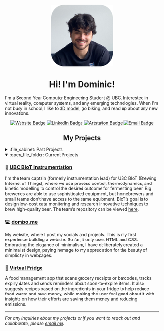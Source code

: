 
<!-- Intro -->

<p id="profile-picture" align="center">
  <img width=40% src="https://github.com/itsdombo/itsdombo/blob/main/headshot.png" alt="Profile Picture">
</p>

<h1 align="center">Hi! I'm Dominic!</h1>

I'm a Second Year Computer Engineering Student @ UBC. Interested in virtual reality, computer systems, and any emerging technologies. When I'm not busy in school, I like to [3D model](https://www.artstation.com/dombo), go biking, and read up about any new innovations.

<div id="badges" align="center">
  <a href="https://dombo.me">
    <img src="https://img.shields.io/badge/Website-24242c?logo=firefox&logoColor=white&style=for-the-badge" alt="Website Badge">
  </a>
  <a href="https://www.linkedin.com/in/rousseaudominic/">
    <img src="https://img.shields.io/badge/LinkedIn-24242c?logo=linkedin&logoColor=white&style=for-the-badge" alt="LinkedIn Badge">
  </a>
  <a href="https://www.artstation.com/dombo">
    <img src="https://img.shields.io/badge/ArtStation-24242c?logo=artstation&logoColor=white&style=for-the-badge" alt="Artstation Badge">
  </a>
  <a href="mailto:dominic1rousseau@gmail.com">
    <img src="https://img.shields.io/badge/Email-24242c?logo=gmail&logoColor=white&style=for-the-badge" alt="Email Badge">
  </a>
</div>

<!-- Projects -->

<h2 align="center">My Projects</h2>
<details>
  <summary>:file_cabinet: Past Projects</summary>
  
  ### ✨ Magic Mirror
  This is a project I completed in high school for a class, where I built a smart mirror using recycled parts, such as an old monitor, and spare lumber. Every part was already on hand, except for the sheet of mirror glass. The smart mirror uses [Magic Mirror 2](https://github.com/MichMich/MagicMirror), an open-source program which allows you to create and configure your own, or other people's modules. The mirror is able to display reminders, Spotify, the news, compliments, and weather. It can be voice-controlled using a voice assistant (Google Home, Amazon Alexa) to add reminders. The mirror can be connected to another computer using [DWService](https://github.com/dwservice/agent).
  
  ### ☁️ Self-Hosting Nextcloud Cloud
  Not wanting to pay money for cloud storage, I looked into self-hosting my own cloud, not only to save money but as an opportunity to learn. Running on an old computer repurposed as a server PC operating on Ubuntu Linux, the computer runs [Nextcloud](https://github.com/nextcloud), a free and open-source cloud software.
  
  ### 💻 [Mini Code Projects](https://github.com/itsdombo/MiniCodeProjects)
  This repository serves as a pastebin for me to organize and display any finished code projects I have done. These projects' scope is usually quite small, as the repository's name says. The purpose of doing this is to get familiar with any language that I am trying to learn by creating practical projects to gain a better understanding of the language.
  
  ### 🦞 Clawdius | UBC APSC 101
  A project that my group and I completed in first year, where we were tasked to create an autonomous claw. The design used a sonar sensor to detect when an object was in the claw's reach and picked it up.

  ### 🐔 [Cluck Guard](https://github.com/itsdombo/CluckGuard)
  A summer project of mine, Cluck Guard, is a low-cost, low-maintenance, and open-source alternative to other chicken doors on the market. Utilizing a pulley system, the door is lifted with a servo that rotates a pulley 360 degrees. The project has been sunsetted, but the code and demonstration can be viewed [here](https://github.com/itsdombo/CluckGuard)!
  
  ---
  
</details>

<details open>
  <summary>:open_file_folder: Current Projects</summary>
  
  ### 🍺 [UBC BIoT Instrumentation](https://www.ubcenvision.com/beer/)
  I'm the team captain (formerly instrumentation lead) for UBC BIoT (Brewing Internet of Things), where we use process control, thermodynamics, and kinetic modelling to control the desired outcome for fermenting beer. Big breweries are able to use sophisticated equipment, but homebrewers and small teams don’t have access to the same equipment. BIoT’s goal is to design low-cost data monitoring and research innovative techniques to brew high-quality beer. The team’s repository can be viewed [here](https://github.com/UBC-Brewing-Internet-of-Things).  

  ### 💻 [dombo.me](https://dombo.me)
  My website, where I post my socials and projects. This is my first experience building a website. So far, it only uses HTML and CSS. Embracing the elegance of minimalism, I have deliberately created a minimalist design, paying homage to my appreciation for the beauty of simplicity in webpages.

  ### 🥗 [Virtual Fridge](https://github.com/itsdombo/VirtualFridge)
  A food management app that scans grocery receipts or barcodes, tracks expiry dates and sends reminders about soon-to-expire items. It also suggests recipes based on the ingredients in your fridge to help reduce food waste and save money, while making the user feel good about it with insights on how their efforts are saving them money and reducing emissions.
  
  ---
  
</details>

*For any inquiries about my projects or if you want to reach out and collaborate, please [email me](mailto:dominic1rousseau@gmail.com).*

  

<!--
**itsdombo/itsdombo** is a ✨ _special_ ✨ repository because its `README.md` (this file) appears on your GitHub profile.

Here are some ideas to get you started:

- 🔭 I’m currently working on ...
- 🌱 I’m currently learning ...
- 👯 I’m looking to collaborate on ...
- 🤔 I’m looking for help with ...
- 💬 Ask me about ...
- 📫 How to reach me: ...
- 😄 Pronouns: ...
- ⚡ Fun fact: ...
-->
